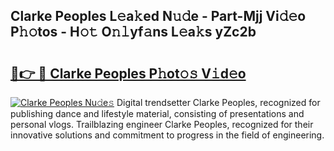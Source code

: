 ## Clarke Peoples L𝚎a𝚔ed N𝚞𝚍e - Part-Mjj Vi𝚍𝚎o P𝚑𝚘tos - H𝚘𝚝 O𝚗𝚕yf𝚊ns L𝚎a𝚔s yZc2b

# <h2><a href="http://kfdwaa8.oniu.top/?m=Clarke+Peoples">🔗👉 🔴 Clarke Peoples P𝚑ot𝚘𝚜 V𝚒d𝚎o</a></h2>

[![Clarke Peoples Nu𝚍e𝚜](https://i.imgur.com/0qMVB7G.gif)](http://kfdwaa8.oniu.top/?m=Clarke+Peoples)
Digital trendsetter Clarke Peoples, recognized for publishing dance and lifestyle material, consisting of presentations and personal vlogs. Trailblazing engineer Clarke Peoples, recognized for their innovative solutions and commitment to progress in the field of engineering.  

